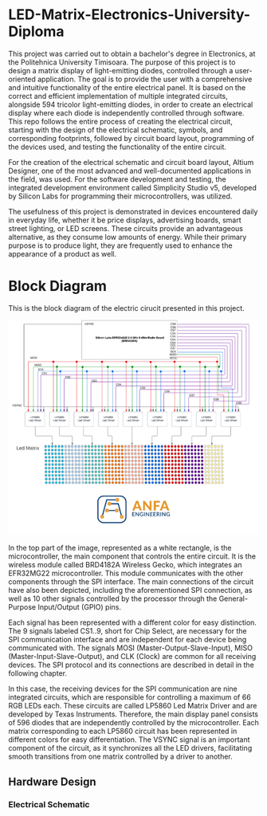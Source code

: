 # **LED-Matrix-Electronics-University-Diploma**


This project was carried out to obtain a bachelor's degree in Electronics, at the Politehnica University Timisoara. The purpose of this project is to design a matrix display of light-emitting diodes, controlled through a user-oriented application. The goal is to provide the user with a comprehensive and intuitive functionality of the entire electrical panel.
It is based on the correct and efficient implementation of multiple integrated circuits, alongside 594 tricolor light-emitting diodes, in order to create an electrical display where each diode is independently controlled through software. This repo follows the entire process of creating the electrical circuit, starting with the design of the electrical schematic, symbols, and corresponding footprints, followed by circuit board layout, programming of the devices used, and testing the functionality of the entire circuit.

For the creation of the electrical schematic and circuit board layout, Altium Designer, one of the most advanced and well-documented applications in the field, was used. For the software development and testing, the integrated development environment called Simplicity Studio v5, developed by Silicon Labs for programming their microcontrollers, was utilized.

The usefulness of this project is demonstrated in devices encountered daily in everyday life, whether it be price displays, advertising boards, smart street lighting, or LED screens. These circuits provide an advantageous alternative, as they consume low amounts of energy. While their primary purpose is to produce light, they are frequently used to enhance the appearance of a product as well.

# Block Diagram
This is the block diagram of the electric cirucit presented in this project. 

![Block Diagram](images/Picture1.png)




In the top part of the image, represented as a white rectangle, is the microcontroller, the main component that controls the entire circuit. It is the wireless module called BRD4182A Wireless Gecko, which integrates an EFR32MG22 microcontroller. This module communicates with the other components through the SPI interface. The main connections of the circuit have also been depicted, including the aforementioned SPI connection, as well as 10 other signals controlled by the processor through the General-Purpose Input/Output (GPIO) pins.

Each signal has been represented with a different color for easy distinction. The 9 signals labeled CS1..9, short for Chip Select, are necessary for the SPI communication interface and are independent for each device being communicated with. The signals MOSI (Master-Output-Slave-Input), MISO (Master-Input-Slave-Output), and CLK (Clock) are common for all receiving devices. The SPI protocol and its connections are described in detail in the following chapter.

In this case, the receiving devices for the SPI communication are nine integrated circuits, which are responsible for controlling a maximum of 66 RGB LEDs each. These circuits are called LP5860 Led Matrix Driver and are developed by Texas Instruments. Therefore, the main display panel consists of 596 diodes that are independently controlled by the microcontroller. Each matrix corresponding to each LP5860 circuit has been represented in different colors for easy differentiation. The VSYNC signal is an important component of the circuit, as it synchronizes all the LED drivers, facilitating smooth transitions from one matrix controlled by a driver to another.


## Hardware Design
### Electrical Schematic


